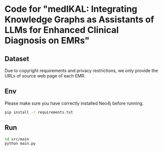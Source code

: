 # Code for "medIKAL: Integrating Knowledge Graphs as Assistants of LLMs for Enhanced Clinical Diagnosis on EMRs"

## Dataset

Due to copyright requirements and privacy restrictions, we only provide the URLs of source web page of each EMR.

## Env

Please make sure you have correctly installed Neo4j before running.

```sh
pip install -r requirements.txt
```

## Run

```sh
cd src/main
python main.py
```

